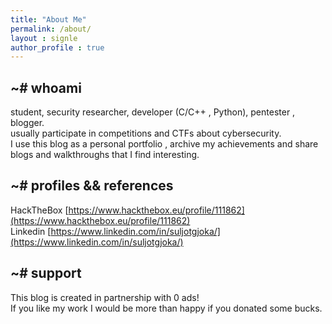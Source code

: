 ```yaml
---
title: "About Me"
permalink: /about/
layout : signle
author_profile : true
---
```

## ~# whoami
student, security researcher, developer (C/C++ , Python), pentester , blogger.  
usually participate in competitions and CTFs about cybersecurity.  
I use this blog as a personal portfolio , archive my achievements and share blogs and walkthroughs that I find interesting.  

## ~# profiles && references
HackTheBox [https://www.hackthebox.eu/profile/111862](https://www.hackthebox.eu/profile/111862)  
Linkedin [https://www.linkedin.com/in/suljotgjoka/](https://www.linkedin.com/in/suljotgjoka/)  

## ~# support
This blog is created in partnership with 0 ads!  
If you like my work I would be more than happy if you donated some bucks.  



